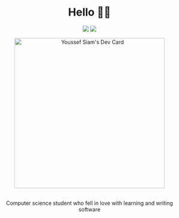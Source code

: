 
<h1 align="center">Hello 👋🏻</h1>
<p align="center">
    <a href="https://twitter.com/youssefsiam38"><img src="https://img.shields.io/badge/twitter-%231FA1F1?style=flat&logo=twitter&logoColor=white"/></a>
    <a href="https://www.linkedin.com/in/youssefsiam38"><img src="https://img.shields.io/badge/linkedin-%230177B5?style=flat&logo=linkedin&logoColor=white"/></a>
  </p>
  
  <!-- <img src="https://raw.githubusercontent.com/youssefsiam38/youssefsiam38/master/github-readme-photo.jpg" align="right" width="27%"/> -->
  <div align="center" width="27%">
  <a href="https://app.daily.dev/youssefsiam38"><img src="https://api.daily.dev/devcards/99bd1433ac0d4f6e8317b5d7faeb770f.png?r=vy8" width="400" alt="Youssef Siam's Dev Card"/></a>
</div>
<br>
<p align="center">Computer science student who fell in love with learning and writing software</p>
